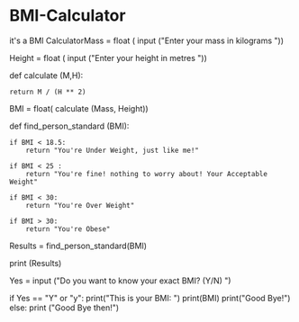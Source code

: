 # BMI-Calculator
it's a BMI CalculatorMass = float ( input ("Enter your mass in kilograms "))

Height = float ( input ("Enter your height in metres "))

def calculate (M,H):

    return M / (H ** 2)

BMI = float( calculate (Mass, Height))

def find_person_standard (BMI):

    if BMI < 18.5:
        return "You're Under Weight, just like me!"

    if BMI < 25 :
        return "You're fine! nothing to worry about! Your Acceptable Weight"

    if BMI < 30:
        return "You're Over Weight"

    if BMI > 30:
        return "You're Obese"

Results = find_person_standard(BMI)

print (Results)

Yes = input ("Do you want to know your exact BMI? (Y/N) ")

if Yes == "Y" or "y":
    print("This is your BMI: ")
    print(BMI)
    print("Good Bye!")
else:
    print ("Good Bye then!")

